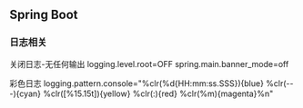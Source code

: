 ## Spring Boot

### 日志相关

关闭日志-无任何输出
logging.level.root=OFF
spring.main.banner_mode=off

彩色日志
logging.pattern.console="%clr(%d{HH:mm:ss.SSS}){blue} %clr(---){cyan} %clr([%15.15t]){yellow} %clr(:){red} %clr(%m){magenta}%n"
